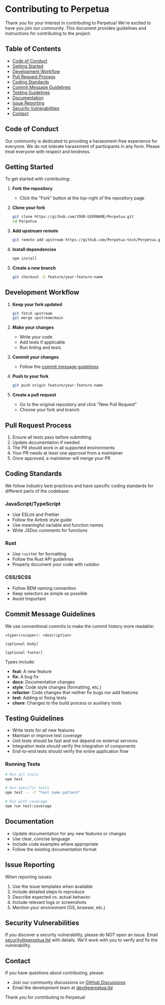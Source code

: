 # Contributing to Perpetua

Thank you for your interest in contributing to Perpetua! We're excited to have you join our community. This document provides guidelines and instructions for contributing to the project.

## Table of Contents

- [Code of Conduct](#code-of-conduct)
- [Getting Started](#getting-started)
- [Development Workflow](#development-workflow)
- [Pull Request Process](#pull-request-process)
- [Coding Standards](#coding-standards)
- [Commit Message Guidelines](#commit-message-guidelines)
- [Testing Guidelines](#testing-guidelines)
- [Documentation](#documentation)
- [Issue Reporting](#issue-reporting)
- [Security Vulnerabilities](#security-vulnerabilities)
- [Contact](#contact)

## Code of Conduct

Our community is dedicated to providing a harassment-free experience for everyone. We do not tolerate harassment of participants in any form. Please treat everyone with respect and kindness.

## Getting Started

To get started with contributing:

1. **Fork the repository**
   - Click the "Fork" button at the top-right of the repository page

2. **Clone your fork**
   ```bash
   git clone https://github.com/YOUR-USERNAME/Perpetua.git
   cd Perpetua
   ```

3. **Add upstream remote**
   ```bash
   git remote add upstream https://github.com/Perpetua-tech/Perpetua.git
   ```

4. **Install dependencies**
   ```bash
   npm install
   ```

5. **Create a new branch**
   ```bash
   git checkout -b feature/your-feature-name
   ```

## Development Workflow

1. **Keep your fork updated**
   ```bash
   git fetch upstream
   git merge upstream/main
   ```

2. **Make your changes**
   - Write your code
   - Add tests if applicable
   - Run linting and tests

3. **Commit your changes**
   - Follow the [commit message guidelines](#commit-message-guidelines)

4. **Push to your fork**
   ```bash
   git push origin feature/your-feature-name
   ```

5. **Create a pull request**
   - Go to the original repository and click "New Pull Request"
   - Choose your fork and branch

## Pull Request Process

1. Ensure all tests pass before submitting
2. Update documentation if needed
3. The PR should work in all supported environments
4. Your PR needs at least one approval from a maintainer
5. Once approved, a maintainer will merge your PR

## Coding Standards

We follow industry best practices and have specific coding standards for different parts of the codebase:

### JavaScript/TypeScript
- Use ESLint and Prettier
- Follow the Airbnb style guide
- Use meaningful variable and function names
- Write JSDoc comments for functions

### Rust
- Use `rustfmt` for formatting
- Follow the Rust API guidelines
- Properly document your code with rustdoc

### CSS/SCSS
- Follow BEM naming convention
- Keep selectors as simple as possible
- Avoid !important

## Commit Message Guidelines

We use conventional commits to make the commit history more readable:

```
<type>(<scope>): <description>

[optional body]

[optional footer]
```

Types include:
- **feat**: A new feature
- **fix**: A bug fix
- **docs**: Documentation changes
- **style**: Code style changes (formatting, etc.)
- **refactor**: Code changes that neither fix bugs nor add features
- **test**: Adding or fixing tests
- **chore**: Changes to the build process or auxiliary tools

## Testing Guidelines

- Write tests for all new features
- Maintain or improve test coverage
- Unit tests should be fast and not depend on external services
- Integration tests should verify the integration of components
- End-to-end tests should verify the entire application flow

### Running Tests

```bash
# Run all tests
npm test

# Run specific tests
npm test -- -t "test name pattern"

# Run with coverage
npm run test:coverage
```

## Documentation

- Update documentation for any new features or changes
- Use clear, concise language
- Include code examples where appropriate
- Follow the existing documentation format

## Issue Reporting

When reporting issues:

1. Use the issue templates when available
2. Include detailed steps to reproduce
3. Describe expected vs. actual behavior
4. Include relevant logs or screenshots
5. Mention your environment (OS, browser, etc.)

## Security Vulnerabilities

If you discover a security vulnerability, please do NOT open an issue. Email security@perpetua.ltd with details. We'll work with you to verify and fix the vulnerability.

## Contact

If you have questions about contributing, please:
- Join our community discussions on [GitHub Discussions](https://github.com/Perpetua-tech/Perpetua/discussions)
- Email the development team at dev@perpetua.ltd

Thank you for contributing to Perpetua! 